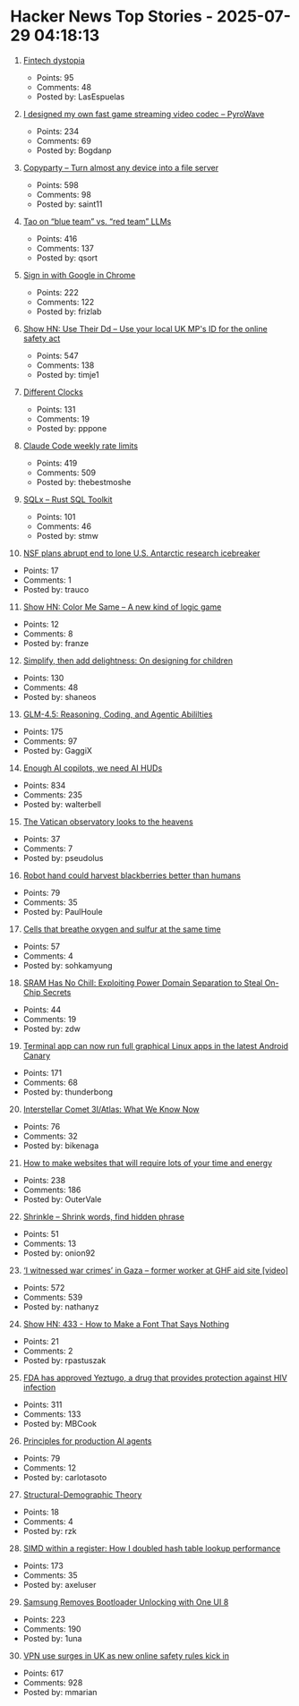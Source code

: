 # Hacker News Top Stories - 2025-07-29 04:18:13

1. [Fintech dystopia](https://fintechdystopia.com/)
   - Points: 95
   - Comments: 48
   - Posted by: LasEspuelas

2. [I designed my own fast game streaming video codec – PyroWave](https://themaister.net/blog/2025/06/16/i-designed-my-own-ridiculously-fast-game-streaming-video-codec-pyrowave/)
   - Points: 234
   - Comments: 69
   - Posted by: Bogdanp

3. [Copyparty – Turn almost any device into a file server](https://github.com/9001/copyparty)
   - Points: 598
   - Comments: 98
   - Posted by: saint11

4. [Tao on “blue team” vs. “red team” LLMs](https://mathstodon.xyz/@tao/114915604830689046)
   - Points: 416
   - Comments: 137
   - Posted by: qsort

5. [Sign in with Google in Chrome](https://underpassapp.com/news/2025/7/5.html)
   - Points: 222
   - Comments: 122
   - Posted by: frizlab

6. [Show HN: Use Their Dd – Use your local UK MP's ID for the online safety act](https://use-their-id.com/)
   - Points: 547
   - Comments: 138
   - Posted by: timje1

7. [Different Clocks](https://ianto-cannon.github.io/clock.html)
   - Points: 131
   - Comments: 19
   - Posted by: pppone

8. [Claude Code weekly rate limits](undefined)
   - Points: 419
   - Comments: 509
   - Posted by: thebestmoshe

9. [SQLx – Rust SQL Toolkit](https://github.com/launchbadge/sqlx)
   - Points: 101
   - Comments: 46
   - Posted by: stmw

10. [NSF plans abrupt end to lone U.S. Antarctic research icebreaker](https://www.science.org/content/article/nsf-plans-abrupt-end-lone-u-s-antarctic-research-icebreaker)
   - Points: 17
   - Comments: 1
   - Posted by: trauco

11. [Show HN: Color Me Same – A new kind of logic game](https://color-me-same.franzai.com/)
   - Points: 12
   - Comments: 8
   - Posted by: franze

12. [Simplify, then add delightness: On designing for children](https://shaneosullivan.wordpress.com/2025/07/28/on-designing-for-children/)
   - Points: 130
   - Comments: 48
   - Posted by: shaneos

13. [GLM-4.5: Reasoning, Coding, and Agentic Abililties](https://z.ai/blog/glm-4.5)
   - Points: 175
   - Comments: 97
   - Posted by: GaggiX

14. [Enough AI copilots, we need AI HUDs](https://www.geoffreylitt.com/2025/07/27/enough-ai-copilots-we-need-ai-huds)
   - Points: 834
   - Comments: 235
   - Posted by: walterbell

15. [The Vatican observatory looks to the heavens](https://www.newyorker.com/magazine/2025/08/04/the-vatican-observatory-looks-to-the-heavens)
   - Points: 37
   - Comments: 7
   - Posted by: pseudolus

16. [Robot hand could harvest blackberries better than humans](https://news.uark.edu/articles/79750/robot-hand-could-harvest-blackberries-better-than-humans)
   - Points: 79
   - Comments: 35
   - Posted by: PaulHoule

17. [Cells that breathe oxygen and sulfur at the same time](https://www.quantamagazine.org/the-cells-that-breathe-two-ways-20250723/)
   - Points: 57
   - Comments: 4
   - Posted by: sohkamyung

18. [SRAM Has No Chill: Exploiting Power Domain Separation to Steal On-Chip Secrets](https://cacm.acm.org/research-highlights/sram-has-no-chill-exploiting-power-domain-separation-to-steal-on-chip-secrets/)
   - Points: 44
   - Comments: 19
   - Posted by: zdw

19. [Terminal app can now run full graphical Linux apps in the latest Android Canary](https://www.androidauthority.com/linux-terminal-graphical-apps-3580905/)
   - Points: 171
   - Comments: 68
   - Posted by: thunderbong

20. [Interstellar Comet 3I/Atlas: What We Know Now](https://skyandtelescope.org/astronomy-news/interstellar-comet-3i-atlas-what-we-know-now/)
   - Points: 76
   - Comments: 32
   - Posted by: bikenaga

21. [How to make websites that will require lots of your time and energy](https://blog.jim-nielsen.com/2025/how-to-make-websites-that-require-lots-of-time-and-energy/)
   - Points: 238
   - Comments: 186
   - Posted by: OuterVale

22. [Shrinkle – Shrink words, find hidden phrase](https://www.shrinkle.org/)
   - Points: 51
   - Comments: 13
   - Posted by: onion92

23. [‘I witnessed war crimes’ in Gaza – former worker at GHF aid site [video]](https://www.bbc.com/news/videos/cy8k8045nx9o)
   - Points: 572
   - Comments: 539
   - Posted by: nathanyz

24. [Show HN: 433 - How to Make a Font That Says Nothing](https://untested.sonnet.io/notes/433-how-to-make-a-font-that-says-nothing/)
   - Points: 21
   - Comments: 2
   - Posted by: rpastuszak

25. [FDA has approved Yeztugo, a drug that provides protection against HIV infection](https://newatlas.com/infectious-diseases/hiv-prevention-fda-lenacapavir/)
   - Points: 311
   - Comments: 133
   - Posted by: MBCook

26. [Principles for production AI agents](https://www.app.build/blog/six-principles-production-ai-agents)
   - Points: 79
   - Comments: 12
   - Posted by: carlotasoto

27. [Structural-Demographic Theory](https://peterturchin.com/structural-demographic-theory/)
   - Points: 18
   - Comments: 4
   - Posted by: rzk

28. [SIMD within a register: How I doubled hash table lookup performance](https://maltsev.space/blog/012-simd-within-a-register-how-i-doubled-hash-table-lookup-performance)
   - Points: 173
   - Comments: 35
   - Posted by: axeluser

29. [Samsung Removes Bootloader Unlocking with One UI 8](https://sammyguru.com/breaking-samsung-removes-bootloader-unlocking-with-one-ui-8/)
   - Points: 223
   - Comments: 190
   - Posted by: 1una

30. [VPN use surges in UK as new online safety rules kick in](https://www.ft.com/content/356674b0-9f1d-4f95-b1d5-f27570379a9b)
   - Points: 617
   - Comments: 928
   - Posted by: mmarian

